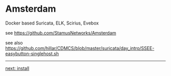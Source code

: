 # Amsterdam

Docker based Suricata, ELK, Scirius, Evebox

see https://github.com/StamusNetworks/Amsterdam

see also https://github.com/hillar/CDMCS/blob/master/suricata/day_intro/SSEE-easybutton-singlehost.sh

----

[next: install](/suricata/day_intro/AptGetInstall.md)
